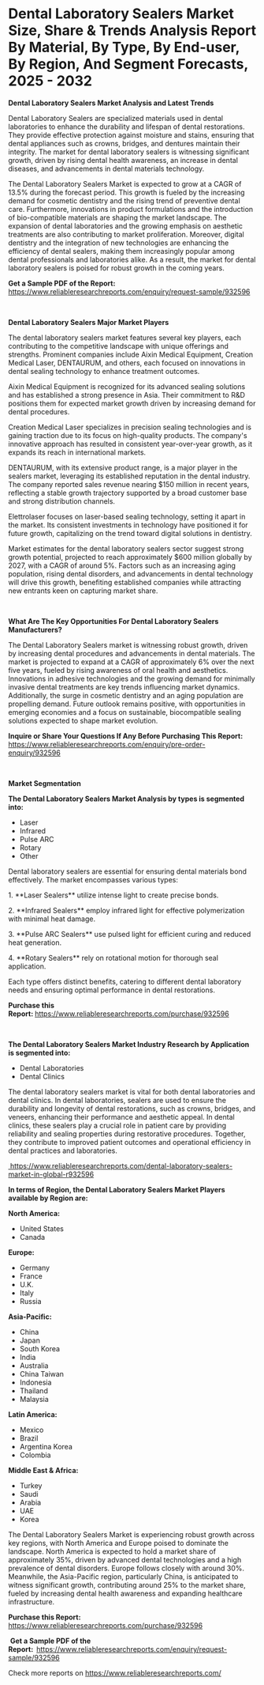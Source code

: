 <p><h1>Dental Laboratory Sealers Market Size, Share & Trends Analysis Report By Material, By Type, By End-user, By Region, And Segment Forecasts, 2025 - 2032</h1></p><p><strong>Dental Laboratory Sealers Market Analysis and Latest Trends</strong></p>
<p><p>Dental Laboratory Sealers are specialized materials used in dental laboratories to enhance the durability and lifespan of dental restorations. They provide effective protection against moisture and stains, ensuring that dental appliances such as crowns, bridges, and dentures maintain their integrity. The market for dental laboratory sealers is witnessing significant growth, driven by rising dental health awareness, an increase in dental diseases, and advancements in dental materials technology.</p><p>The Dental Laboratory Sealers Market is expected to grow at a CAGR of 13.5% during the forecast period. This growth is fueled by the increasing demand for cosmetic dentistry and the rising trend of preventive dental care. Furthermore, innovations in product formulations and the introduction of bio-compatible materials are shaping the market landscape. The expansion of dental laboratories and the growing emphasis on aesthetic treatments are also contributing to market proliferation. Moreover, digital dentistry and the integration of new technologies are enhancing the efficiency of dental sealers, making them increasingly popular among dental professionals and laboratories alike. As a result, the market for dental laboratory sealers is poised for robust growth in the coming years.</p></p>
<p><strong>Get a Sample PDF of the Report:&nbsp;</strong> <a href="https://www.reliableresearchreports.com/enquiry/request-sample/932596?utm_campaign=3585&utm_medium=2&utm_source=Github&utm_content=ia&utm_term=21032025&utm_id=dental-laboratory-sealers">https://www.reliableresearchreports.com/enquiry/request-sample/932596</a></p>
<p>&nbsp;</p>
<p><strong>Dental Laboratory Sealers Major Market Players</strong></p>
<p><p>The dental laboratory sealers market features several key players, each contributing to the competitive landscape with unique offerings and strengths. Prominent companies include Aixin Medical Equipment, Creation Medical Laser, DENTAURUM, and others, each focused on innovations in dental sealing technology to enhance treatment outcomes.</p><p>Aixin Medical Equipment is recognized for its advanced sealing solutions and has established a strong presence in Asia. Their commitment to R&D positions them for expected market growth driven by increasing demand for dental procedures.</p><p>Creation Medical Laser specializes in precision sealing technologies and is gaining traction due to its focus on high-quality products. The company's innovative approach has resulted in consistent year-over-year growth, as it expands its reach in international markets.</p><p>DENTAURUM, with its extensive product range, is a major player in the sealers market, leveraging its established reputation in the dental industry. The company reported sales revenue nearing $150 million in recent years, reflecting a stable growth trajectory supported by a broad customer base and strong distribution channels.</p><p>Elettrolaser focuses on laser-based sealing technology, setting it apart in the market. Its consistent investments in technology have positioned it for future growth, capitalizing on the trend toward digital solutions in dentistry.</p><p>Market estimates for the dental laboratory sealers sector suggest strong growth potential, projected to reach approximately $600 million globally by 2027, with a CAGR of around 5%. Factors such as an increasing aging population, rising dental disorders, and advancements in dental technology will drive this growth, benefiting established companies while attracting new entrants keen on capturing market share.</p></p>
<p>&nbsp;</p>
<p><strong>What Are The Key Opportunities For Dental Laboratory Sealers Manufacturers?</strong></p>
<p><p>The Dental Laboratory Sealers market is witnessing robust growth, driven by increasing dental procedures and advancements in dental materials. The market is projected to expand at a CAGR of approximately 6% over the next five years, fueled by rising awareness of oral health and aesthetics. Innovations in adhesive technologies and the growing demand for minimally invasive dental treatments are key trends influencing market dynamics. Additionally, the surge in cosmetic dentistry and an aging population are propelling demand. Future outlook remains positive, with opportunities in emerging economies and a focus on sustainable, biocompatible sealing solutions expected to shape market evolution.</p></p>
<p><strong>Inquire or Share Your Questions If Any Before Purchasing This Report:</strong> <a href="https://www.reliableresearchreports.com/enquiry/pre-order-enquiry/932596?utm_campaign=3585&utm_medium=2&utm_source=Github&utm_content=ia&utm_term=21032025&utm_id=dental-laboratory-sealers">https://www.reliableresearchreports.com/enquiry/pre-order-enquiry/932596</a></p>
<p>&nbsp;</p>
<p><strong>Market Segmentation</strong></p>
<p><strong>The Dental Laboratory Sealers Market Analysis by types is segmented into:</strong></p>
<p><ul><li>Laser</li><li>Infrared</li><li>Pulse ARC</li><li>Rotary</li><li>Other</li></ul></p>
<p><p>Dental laboratory sealers are essential for ensuring dental materials bond effectively. The market encompasses various types: </p><p>1. **Laser Sealers** utilize intense light to create precise bonds.</p><p>2. **Infrared Sealers** employ infrared light for effective polymerization with minimal heat damage.</p><p>3. **Pulse ARC Sealers** use pulsed light for efficient curing and reduced heat generation.</p><p>4. **Rotary Sealers** rely on rotational motion for thorough seal application.</p><p>Each type offers distinct benefits, catering to different dental laboratory needs and ensuring optimal performance in dental restorations.</p></p>
<p><strong>Purchase this Report:&nbsp;</strong><a href="https://www.reliableresearchreports.com/purchase/932596?utm_campaign=3585&utm_medium=2&utm_source=Github&utm_content=ia&utm_term=21032025&utm_id=dental-laboratory-sealers">https://www.reliableresearchreports.com/purchase/932596</a></p>
<p>&nbsp;</p>
<p><strong>The Dental Laboratory Sealers Market Industry Research by Application is segmented into:</strong></p>
<p><ul><li>Dental Laboratories</li><li>Dental Clinics</li></ul></p>
<p><p>The dental laboratory sealers market is vital for both dental laboratories and dental clinics. In dental laboratories, sealers are used to ensure the durability and longevity of dental restorations, such as crowns, bridges, and veneers, enhancing their performance and aesthetic appeal. In dental clinics, these sealers play a crucial role in patient care by providing reliability and sealing properties during restorative procedures. Together, they contribute to improved patient outcomes and operational efficiency in dental practices and laboratories.</p></p>
<p><a href="https://www.reliableresearchreports.com/dental-laboratory-sealers-market-in-global-r932596?utm_campaign=3585&utm_medium=2&utm_source=Github&utm_content=ia&utm_term=21032025&utm_id=dental-laboratory-sealers">&nbsp;https://www.reliableresearchreports.com/dental-laboratory-sealers-market-in-global-r932596</a></p>
<p><strong>In terms of Region, the Dental Laboratory Sealers Market Players available by Region are:</strong></p>
<p>
    <p> <strong> North America: </strong>
        <ul>
            <li>United States</li>
            <li>Canada</li>
        </ul>
        </p> 
    <p> <strong> Europe: </strong>
        <ul>
            <li>Germany</li>
            <li>France</li>
            <li>U.K.</li>
            <li>Italy</li>
            <li>Russia</li>
        </ul>
        </p> 
    <p> <strong> Asia-Pacific: </strong>
        <ul>
            <li>China</li>
            <li>Japan</li>
            <li>South Korea</li>
            <li>India</li>
            <li>Australia</li>
            <li>China Taiwan</li>
            <li>Indonesia</li>
            <li>Thailand</li>
            <li>Malaysia</li>
        </ul>
        </p> 
    <p> <strong> Latin America: </strong>
        <ul>
            <li>Mexico</li>
            <li>Brazil</li>
            <li>Argentina Korea</li>
            <li>Colombia</li>
        </ul>
        </p> 
    <p> <strong> Middle East & Africa: </strong>
        <ul>
            <li>Turkey</li>
            <li>Saudi</li>
            <li>Arabia</li>
            <li>UAE</li>
            <li>Korea</li>
        </ul>
    </p>
    </p>
<p><p>The Dental Laboratory Sealers Market is experiencing robust growth across key regions, with North America and Europe poised to dominate the landscape. North America is expected to hold a market share of approximately 35%, driven by advanced dental technologies and a high prevalence of dental disorders. Europe follows closely with around 30%. Meanwhile, the Asia-Pacific region, particularly China, is anticipated to witness significant growth, contributing around 25% to the market share, fueled by increasing dental health awareness and expanding healthcare infrastructure.</p></p>
<p><strong>Purchase this Report: </strong><a href="https://www.reliableresearchreports.com/purchase/932596?utm_campaign=3585&utm_medium=2&utm_source=Github&utm_content=ia&utm_term=21032025&utm_id=dental-laboratory-sealers">https://www.reliableresearchreports.com/purchase/932596</a></p>
<p>&nbsp;<strong>Get a Sample PDF of the Report:&nbsp;&nbsp;</strong><a href="https://www.reliableresearchreports.com/enquiry/request-sample/932596?utm_campaign=3585&utm_medium=2&utm_source=Github&utm_content=ia&utm_term=21032025&utm_id=dental-laboratory-sealers">https://www.reliableresearchreports.com/enquiry/request-sample/932596</a></p>
<p><strong></strong></p>
<p>Check more reports on <a href="https://www.reliableresearchreports.com/?utm_campaign=3585&utm_medium=2&utm_source=Github&utm_content=ia&utm_term=21032025&utm_id=dental-laboratory-sealers">https://www.reliableresearchreports.com/</a></p>